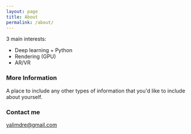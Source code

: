 ```yaml
---
layout: page
title: About
permalink: /about/
---
```


3 main interests:

- Deep learning + Python
- Rendering (GPU)
- AR/VR

### More Information

A place to include any other types of information that you'd like to include about yourself.

### Contact me

[yalimdre@gmail.com](mailto:yalimdre@gmail.com)
